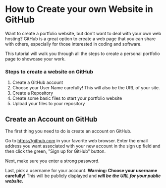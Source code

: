 # How to Create your own Website in GitHub

Want to create a portfolio website, but don't want to deal with your own web hosting? GitHub is a great option to create a web page that you can share with others, especially for those interested in coding and software.

This tutorial will walk you through all the steps to create a personal portfolio page to showcase your work.

### Steps to create a website on GitHub

1. Create a GitHub account
2. Choose your User Name carefully! This will also be the URL of your site.
3. Create a Repository
4. Create some basic files to start your portfolio website
5. Upload your files to your repository

## Create an Account on GitHub

The first thing you need to do is create an account on GitHub.

Go to https://github.com in your favorite web browser. Enter the email address you want associated with your new account in the sign up field and then click the green, "Sign up for GitHub" button.

Next, make sure you enter a strong password.

Last, pick a username for your account. **Warning: Choose your username carefully!** This will be publicly displayed and ***will be the URL for your public website.***


